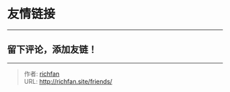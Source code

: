 # 友情链接


---

## 留下评论，添加友链！

---

> 作者: [richfan](https://richfan.site/)  
> URL: http://richfan.site/friends/  

